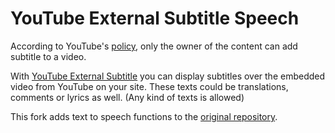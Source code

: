 # YouTube External Subtitle Speech

According to YouTube's [policy](http://support.google.com/youtube/answer/2734796?hl=en), only the owner of the content can add subtitle to a video.

With [YouTube External Subtitle](https://siloor.github.io/youtube.external.subtitle/) you can display subtitles over the embedded video from YouTube on your site. These texts could be translations, comments or lyrics as well. (Any kind of texts is allowed)

This fork adds text to speech functions to the [original repository](https://github.com/siloor/youtube.external.subtitle).